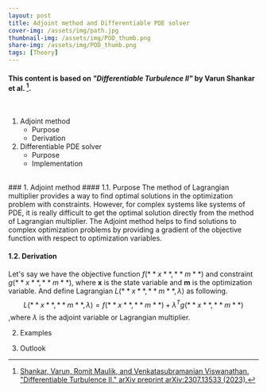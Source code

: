 ```yaml
---
layout: post
title: Adjoint method and Differentiable PDE solver
cover-img: /assets/img/path.jpg
thumbnail-img: /assets/img/POD_thumb.png
share-img: /assets/img/POD_thumb.png
tags: [Theory]
---
```


#### This content is based on *"Differentiable Turbulence II"* by Varun Shankar et al. [^1]. 
<br>

1. Adjoint method
   - Purpose
   - Derivation<br>
2. Differentiable PDE solver
   - Purpose
   - Implementation
   
<br>
### 1. Adjoint method
#### 1.1. Purpose
 The method of Lagrangian multiplier provides a way to find optimal solutions in the optimization problem with constraints. However, for complex systems like systems of PDE, it is really difficult to get the optimal solution directly from the method of Lagrangian multiplier. The Adjoint method helps to find solutions to complex optimization problems by providing a gradient of the objective function with respect to optimization variables.

#### 1.2. Derivation
 Let's say we have the objective function $f(**x**, **m**)$ and constraint $g(**x**, **m**)$, where **x** is the state variable and **m** is the optimization variable.
 And define Lagrangian $L(**x**, **m**, \lambda)$ as following.
 $$L(**x**, **m**, \lambda) = f(**x**, **m**) + \lambda^Tg(**x**, **m**) $$
 ,where $\lambda$ is the adjoint variable or Lagrangian multiplier.


2. Examples

3. Outlook




[^1]: [Shankar, Varun, Romit Maulik, and Venkatasubramanian Viswanathan. "Differentiable Turbulence II." arXiv preprint arXiv:2307.13533 (2023).](
https://doi.org/10.48550/arXiv.2307.13533) 

